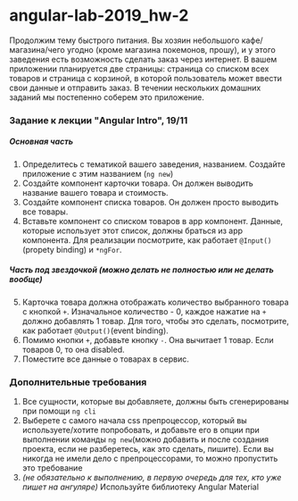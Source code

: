 # angular-lab-2019_hw-2

Продолжим тему быстрого питания. Вы хозяин небольшого кафе/магазина/чего угодно (кроме магазина покемонов, прошу), и у этого заведения есть возможность сделать заказ через интернет. В вашем приложении планируется две страницы: страница со списком всех товаров и страница с корзиной, в которой пользователь может ввести свои данные и отправить заказ. В течении нескольких домашних заданий мы постепенно соберем это приложение.

### Задание к лекции "Angular Intro", 19/11
##### Основная часть
1) Определитесь с тематикой вашего заведения, названием. Cоздайте приложение с этим названием (`ng new`)
2) Создайте компонент карточки товара. Он должен выводить название вашего товара и стоимость.
3) Создайте компонент списка товаров. Он должен просто выводить все товары.
4) Вставьте компонент со списком товаров в app компонент. Данные, которые использует этот список, должны браться из app компонента.
Для реализации посмотрите, как работает `@Input()`(propety binding) и `*ngFor`.

##### Часть под звездочкой *(можно делать не полностью или не делать вообще)*
5) Карточка товара должна отображать количество выбранного товара с кнопкой `+`. Изначальное количество - 0, каждое нажатие на `+` должно добавлять 1 товар. Для того, чтобы это сделать, посмотрите, как работает `@Output()`(event binding).
6) Помимо кнопки `+`, добавьте кнопку `-`. Она вычитает 1 товар. Если товаров 0, то она disabled.
7) Поместите все данные о товарах в сервис.

### Дополнительные требования
1) Все сущности, которые вы добавляете, должны быть сгенерированы при помощи `ng cli`
2) Выберете с самого начала css препроцессор, который вы используете/хотите попробовать, и добавьте его в опции при выполнении команды `ng new`(можно добавить и после создания проекта, если не разберетесь, как это сделать, пишите). Если вы никогда не имели дело с препроцессорами, то можно пропустить это требование
3) *(не обязательно к выполнению, в первую очередь для тех, кто уже пишет на ангуляре)* Используйте библиотеку Angular Material
